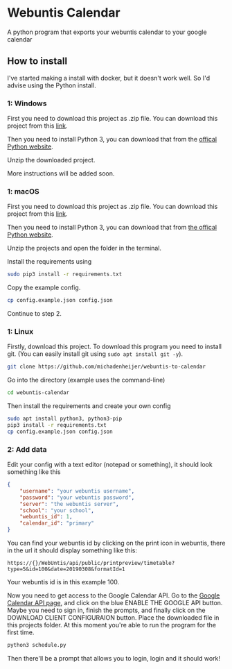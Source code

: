 # Webuntis Calendar

A python program that exports your webuntis calendar to your google calendar

## How to install

I've started making a install with docker, but it doesn't work well. So I'd advise using the Python install.

### 1: Windows

First you need to download this project as .zip file. You can download this project from this [link](https://github.com/michadenheijer/webuntis-to-calendar/archive/master.zip).

Then you need to install Python 3, you can download that from the [offical Python website](https://www.python.org/downloads/windows/).

Unzip the downloaded project.

More instructions will be added soon.

### 1: macOS

First you need to download this project as .zip file. You can download this project from this [link](https://github.com/michadenheijer/webuntis-to-calendar/archive/master.zip).

Then you need to install Python 3, you can download that from [the offical Python website](https://www.python.org/downloads/mac-osx/).

Unzip the projects and open the folder in the terminal.

Install the requirements using
```bash
sudo pip3 install -r requirements.txt
```

Copy the example config.
```bash
cp config.example.json config.json
```

Continue to step 2.

### 1: Linux

Firstly, download this project. To download this program you need to install git. (You can easily install git using ```sudo apt install git -y```).

```bash
git clone https://github.com/michadenheijer/webuntis-to-calendar
```

Go into the directory (example uses the command-line)

```bash
cd webuntis-calendar
```

Then install the requirements and create your own config

```bash
sudo apt install python3, python3-pip
pip3 install -r requirements.txt
cp config.example.json config.json
```

### 2: Add data

Edit your config with a text editor (notepad or something), it should look something like this

```json
{
    "username": "your webuntis username",
    "password": "your webuntis password",
    "server": "the webuntis server",
    "school": "your school",
    "webuntis_id": 1,
    "calendar_id": "primary"
}
```

You can find your webuntis id by clicking on the print icon in webuntis, there in the url it should display something like this:

```url
https://{}/WebUntis/api/public/printpreview/timetable?type=5&id=100&date=20190308&formatId=1
```

Your webuntis id is in this example 100.

Now you need to get access to the Google Calendar API.
Go to the [Google Calendar API page](https://developers.google.com/calendar/quickstart/python), and click on the blue ENABLE THE GOOGLE API button.
Maybe you need to sign in, finish the prompts, and finally click on the DOWNLOAD CLIENT CONFIGURAION button. Place the downloaded file in this projects folder. At this moment you're able to run the program for the first time.

```bash
python3 schedule.py
```

Then there'll be a prompt that allows you to login, login and it should work!

